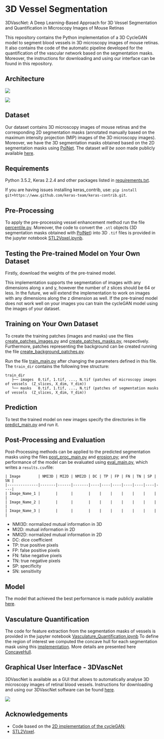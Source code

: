 # 3D Vessel Segmentation
3DVascNet: A Deep Learning-Based Approach for 3D Vessel Segmentation and Quantification in Microscopy Images of Mouse Retinas 

This repository contains the Python implementation of a 3D CycleGAN model to segment blood vessels in 3D microscopy images of mouse retinas. It also contains the code of the automatic pipeline developed for the quantification of the vascular network based on the segmentation masks. Moreover, the instructions for downloading and using our interface can be found in this repository.


## Architecture

![](https://github.com/HemaxiN/3DVesselSegmentation/blob/main/images/overview.png)

![](https://github.com/HemaxiN/3DVesselSegmentation/blob/main/images/architecturegit3.png)



## Dataset

Our dataset contains 3D microscopy images of mouse retinas and the corresponding 2D segmentation masks (annotated manually based on the maximum intensity projection (MIP) images of the 3D microscopy images). Moreover, we have the 3D segmentation masks obtained based on the 2D segmentation masks using [PolNet](https://github.com/mobernabeu/polnet).
The dataset *will be soon* made publicly available [here](https://huggingface.co/datasets/Hemaxi/3DVesselSegmentation/tree/main).

## Requirements

Python 3.5.2, Keras 2.2.4 and other packages listed in [requirements.txt](https://github.com/HemaxiN/3DVesselSegmentation/blob/main/utils/requirements.txt).

If you are having issues installing keras_contrib, use: ```pip install git+https://www.github.com/keras-team/keras-contrib.git```.

## Pre-Processing

To apply the pre-processing vessel enhancement method run the file [percentile.py](https://github.com/HemaxiN/3DVesselSegmentation/blob/main/preprocessing/percentile.py). Moreover, the code to convert the ```.stl``` objects (3D segmentation masks obtained with [PolNet](https://github.com/mobernabeu/polnet)) into 3D ```.tif``` files is provided in the jupyter notebook [STL2Voxel.ipynb](https://github.com/HemaxiN/3DVesselSegmentation/blob/main/preprocessing/STL2Voxel.ipynb).


## Testing the Pre-trained Model on Your Own Dataset

Firstly, download the weights of the pre-trained model.

This implementation supports the segmentation of images with any dimensions along x and y, however the number of z slices should be 64 or less.
In the future, we will extend the implementation to work on images with any dimensions along the z dimension as well.
If the pre-trained model does not work well on your images you can train the cycleGAN model using the images of your dataset.

## Training on Your Own Dataset


To create the training patches (images and masks) use the files [create_patches_images.py](https://github.com/HemaxiN/3DVesselSegmentation/blob/main/preprocessing/create_patches_images.py) and [create_patches_masks.py](https://github.com/HemaxiN/3DVesselSegmentation/blob/main/preprocessing/create_patches_masks.py), respectively. Furthermore, patches representing the background can be created running the file [create_background_patches.py](https://github.com/HemaxiN/3DVesselSegmentation/blob/main/preprocessing/create_background_patches.py).

Run the file [train_main.py](https://github.com/HemaxiN/3DVesselSegmentation/blob/main/train_main.py) after changing the parameters defined in this file.
The `train_dir` contains the following tree structure:

```
train_dir
   ├── images  0.tif, 1.tif, ..., N.tif (patches of microscopy images of vessels  (Z_slices, X_dim, Y_dim))
   └── masks   0.tif, 1.tif, ..., N.tif (patches of segmentation masks of vessels  (Z_slices, X_dim, Y_dim))
```


## Prediction

To test the trained model on new images specify the directories in file [predict_main.py](https://github.com/HemaxiN/3DVesselSegmentation/blob/main/predict_main.py) and run it.

## Post-Processing and Evaluation

Post-Processing methods can be applied to the predicted segmentation masks using the files [post_proc_main.py](https://github.com/HemaxiN/3DVesselSegmentation/blob/main/post_proc_main.py) and [erosion.py](https://github.com/HemaxiN/3DVesselSegmentation/blob/main/erosion.py); and the performance of the model can be evaluated using [eval_main.py](https://github.com/HemaxiN/3DVesselSegmentation/blob/main/eval_main.py), which writes a ```results.csv```file:

```
| Image        | NMI3D | MI2D | NMI2D | DC | TP | FP | FN | TN | SP | SN |
|--------------|-------|------|-------|----|----|----|----|----|----|----|
| Image_Name_1 |       |      |       |    |    |    |    |    |    |    |
| Image_Name_2 |       |      |       |    |    |    |    |    |    |    |
| Image_Name_3 |       |      |       |    |    |    |    |    |    |    |
```


* NMI3D: normalized mutual information in 3D
* MI2D: mutual information in 2D
* NMI2D: normalized mutual information in 2D
* DC: dice coefficient
* TP: true positive pixels
* FP: false positive pixels
* FN: false negative pixels
* TN: true negative pixels
* SP: specificity
* SN: sensitivity


## Model

The model that achieved the best performance is made publicly available [here](https://huggingface.co/Hemaxi/3DCycleGAN/tree/main).

## Vasculature Quantification

The code for feature extraction from the segmentation masks of vessels is provided in the jupyter notebook [Vasculature_Quantification.ipynb](https://github.com/HemaxiN/3DVesselSegmentation/blob/main/Vasculature_Quantification.ipynb)
To define the region of interest we computed the concave hull for each segmentation mask using this [implementation](https://github.com/sebastianbeyer/concavehull).
More details are presented here [ConcaveHull](https://github.com/HemaxiN/3DVesselSegmentation/blob/main/ConcaveHull).

## Graphical User Interface - 3DVascNet

3DVascNet is available as a GUI that allows to automatically analyse 3D microscopy images of retinal blood vessels.
Instructions for downloading and using our 3DVascNet software can be found [here]().

![](https://github.com/HemaxiN/3DVesselSegmentation/blob/main/images/interface.png)










## Acknowledgements

* Code based on the [2D implementation of the cycleGAN](https://machinelearningmastery.com/cyclegan-tutorial-with-keras/);
* [STL2Voxel](https://github.com/cpederkoff/stl-to-voxel).
